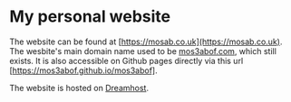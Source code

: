 # My personal website

The website can be found at [https://mosab.co.uk](https://mosab.co.uk). The
wesbite's main domain name used to be [mos3abof.com](https://www.mos3abof.com),
which still exists. It is also accessible on Github pages directly via this url
[https://mos3abof.github.io/mos3abof].

The website is hosted on [Dreamhost](https://www.dreamhost.com/r.cgi?1017456).
